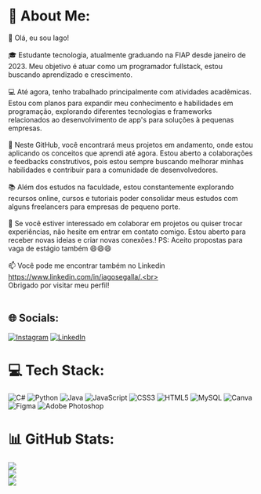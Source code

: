 # 💫 About Me:
👋 Olá, eu sou Iago!<br><br>🎓 Estudante tecnologia, atualmente graduando na FIAP desde janeiro de 2023. Meu objetivo é atuar como  um programador fullstack, estou buscando aprendizado e crescimento.<br><br>💻 Até agora, tenho trabalhado principalmente com atividades acadêmicas. Estou com planos para expandir meu conhecimento e habilidades em programação, explorando diferentes tecnologias e frameworks relacionados ao desenvolvimento de app's para soluções à pequenas empresas.<br><br>🌱 Neste GitHub, você encontrará meus projetos em andamento, onde estou aplicando os conceitos que aprendi até agora. Estou aberto a colaborações e feedbacks construtivos, pois estou sempre buscando melhorar minhas habilidades e contribuir para a comunidade de desenvolvedores.<br><br>📚 Além dos estudos na faculdade, estou constantemente explorando recursos online, cursos e tutoriais poder consolidar meus estudos com alguns freelancers para empresas de pequeno porte.<br><br>🤝 Se você estiver interessado em colaborar em projetos ou quiser trocar experiências, não hesite em entrar em contato comigo. Estou aberto para receber novas ideias e criar novas conexões.! PS: Aceito propostas para vaga de estágio também 😄😄😄<br><br>📫 Você pode me encontrar também no Linkedin https://www.linkedin.com/in/iagosegalla/.<br><br>Obrigado por visitar meu perfil!<br><br>


## 🌐 Socials:
[![Instagram](https://img.shields.io/badge/Instagram-%23E4405F.svg?logo=Instagram&logoColor=white)](https://instagram.com/iagosegalla) [![LinkedIn](https://img.shields.io/badge/LinkedIn-%230077B5.svg?logo=linkedin&logoColor=white)](https://linkedin.com/in/https://www.linkedin.com/in/iagosegalla/) 

# 💻 Tech Stack:
![C#](https://img.shields.io/badge/c%23-%23239120.svg?style=plastic&logo=c-sharp&logoColor=white) ![Python](https://img.shields.io/badge/python-3670A0?style=plastic&logo=python&logoColor=ffdd54) ![Java](https://img.shields.io/badge/java-%23ED8B00.svg?style=plastic&logo=java&logoColor=white) ![JavaScript](https://img.shields.io/badge/javascript-%23323330.svg?style=plastic&logo=javascript&logoColor=%23F7DF1E) ![CSS3](https://img.shields.io/badge/css3-%231572B6.svg?style=plastic&logo=css3&logoColor=white) ![HTML5](https://img.shields.io/badge/html5-%23E34F26.svg?style=plastic&logo=html5&logoColor=white) ![MySQL](https://img.shields.io/badge/mysql-%2300f.svg?style=plastic&logo=mysql&logoColor=white) ![Canva](https://img.shields.io/badge/Canva-%2300C4CC.svg?style=plastic&logo=Canva&logoColor=white) 	![Figma](https://img.shields.io/badge/figma-%23F24E1E.svg?style=plastic&logo=figma&logoColor=white) ![Adobe Photoshop](https://img.shields.io/badge/adobephotoshop-%2331A8FF.svg?style=plastic&logo=adobephotoshop&logoColor=white)
# 📊 GitHub Stats:
![](https://github-readme-stats.vercel.app/api?username=iagoseg&theme=radical&hide_border=false&include_all_commits=false&count_private=false)<br/>
![](https://github-readme-streak-stats.herokuapp.com/?user=iagoseg&theme=radical&hide_border=false)<br/>
![](https://github-readme-stats.vercel.app/api/top-langs/?username=iagoseg&theme=radical&hide_border=false&include_all_commits=false&count_private=false&layout=compact)

<!-- Proudly created with GPRM ( https://gprm.itsvg.in ) -->
